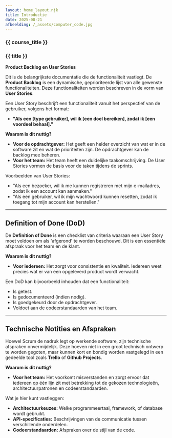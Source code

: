 ```yaml
---
layout: home_layout.njk
title: Introductie
date: 2025-08-21
afbeelding: /_assets/computer_code.jpg
---
```


### {{ course_title }}
### {{ title }}

**Product Backlog en User Stories**

Dit is de belangrijkste documentatie die de functionaliteit vastlegt. De **Product Backlog** is een dynamische, geprioriteerde lijst van alle gewenste functionaliteiten. Deze functionaliteiten worden beschreven in de vorm van **User Stories**.

Een User Story beschrijft een functionaliteit vanuit het perspectief van de gebruiker, volgens het format:
* **"Als een [type gebruiker], wil ik [een doel bereiken], zodat ik [een voordeel behaal]."**

**Waarom is dit nuttig?**
* **Voor de opdrachtgever:** Het geeft een helder overzicht van wat er in de software zit en wat de prioriteiten zijn. De opdrachtgever kan de backlog mee beheren.
* **Voor het team:** Het team heeft een duidelijke taakomschrijving. De User Stories vormen de basis voor de taken tijdens de sprints.

Voorbeelden van User Stories:
* "Als een bezoeker, wil ik me kunnen registreren met mijn e-mailadres, zodat ik een account kan aanmaken."
* "Als een gebruiker, wil ik mijn wachtwoord kunnen resetten, zodat ik toegang tot mijn account kan herstellen."

---

## Definition of Done (DoD)

De **Definition of Done** is een checklist van criteria waaraan een User Story moet voldoen om als 'afgerond' te worden beschouwd. Dit is een essentiële afspraak voor het team en de klant.

**Waarom is dit nuttig?**
* **Voor iedereen:** Het zorgt voor consistentie en kwaliteit. Iedereen weet precies wat er van een opgeleverd product wordt verwacht.

Een DoD kan bijvoorbeeld inhouden dat een functionaliteit:
* Is getest.
* Is gedocumenteerd (indien nodig).
* Is goedgekeurd door de opdrachtgever.
* Voldoet aan de codeerstandaarden van het team.

---

## Technische Notities en Afspraken

Hoewel Scrum de nadruk legt op werkende software, zijn technische afspraken onvermijdelijk. Deze hoeven niet in een groot technisch ontwerp te worden gegoten, maar kunnen kort en bondig worden vastgelegd in een gedeelde tool zoals **Trello** of **Github Projects**.

**Waarom is dit nuttig?**
* **Voor het team:** Het voorkomt misverstanden en zorgt ervoor dat iedereen op één lijn zit met betrekking tot de gekozen technologieën, architectuurpatronen en codeerstandaarden.

Wat je hier kunt vastleggen:
* **Architectuurkeuzes:** Welke programmeertaal, framework, of database wordt gebruikt.
* **API-specificaties:** Beschrijvingen van de communicatie tussen verschillende onderdelen.
* **Codeerstandaarden:** Afspraken over de stijl van de code.